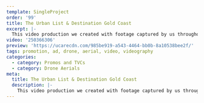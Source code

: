 ```yaml
---
template: SingleProject
order: '99'
title: The Urban List & Destination Gold Coast
excerpt: |-
  This video production we created with footage captured by us throughout the year plus with some additional shots supplied by The Urban List and Destination Gold Coast. What a beautiful and stunning display of what the Gold Coast has to offer from local cafes and restaurants to spectacular coastline and beaches. This video truly captures the beauty of the Gold Coast!
video: '250366306'
preview: 'https://ucarecdn.com/985be919-a543-4464-bb0b-8a10538bee2f/'
tags: promotion, ad, drone, aerial, video, videography
categories:
  - category: Promos and TVCs
  - category: Drone Aerials
meta:
  title: The Urban List & Destination Gold Coast
  description: |-
    This video production we created with footage captured by us throughout the year plus with some additional shots supplied by The Urban List and Destination Gold Coast. What a beautiful and stunning display of what the Gold Coast has to offer from local cafes and restaurants to spectacular coastline and beaches. This video truly captures the beauty of the Gold Coast!
---
```


